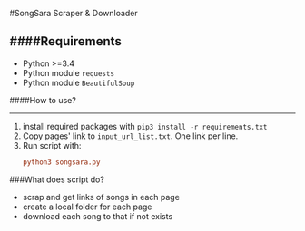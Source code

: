 #SongSara Scraper & Downloader


####Requirements
---
* Python >=3.4
* Python module `requests`
* Python module `BeautifulSoup`

####How to use?
___
1. install required packages with `pip3 install -r requirements.txt` 
2. Copy pages' link to `input_url_list.txt`. One link per line.
3. Run script with: 
   ```ini
   python3 songsara.py
   ``` 
   
###What does script do?
* scrap and get links of songs in each page
* create a local folder for each page
* download each song to that if not exists